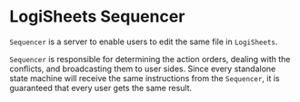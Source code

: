 # LogiSheets Sequencer

`Sequencer` is a server to enable users to edit the same file in `LogiSheets`.

`Sequencer` is responsible for determining the action orders, dealing with the conflicts, and broadcasting them to user sides. Since every standalone state machine will receive the same instructions from the `Sequencer`, it is guaranteed that every user gets the same result.
